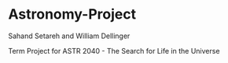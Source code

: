 # Astronomy-Project
Sahand Setareh and William Dellinger

Term Project for ASTR 2040 - The Search for Life in the Universe
